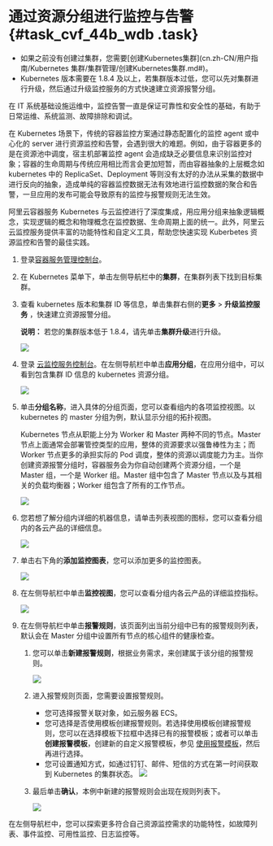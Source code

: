 # 通过资源分组进行监控与告警 {#task_cvf_44b_wdb .task}

-   如果之前没有创建过集群，您需要[创建Kubernetes集群](cn.zh-CN/用户指南/Kubernetes 集群/集群管理/创建Kubernetes集群.md#)。
-   Kubernetes 版本需要在 1.8.4 及以上，若集群版本过低，您可以先对集群进行升级，然后通过升级监控服务的方式快速建立资源报警分组。

在 IT 系统基础设施运维中，监控告警一直是保证可靠性和安全性的基础，有助于日常运维、系统监测、故障排除和调试。

在 Kubernetes 场景下，传统的容器监控方案通过静态配置化的监控 agent 或中心化的 server 进行资源监控和告警，会遇到很大的难题。例如，由于容器更多的是在资源池中调度，宿主机部署监控 agent 会造成缺乏必要信息来识别监控对象；容器的生命周期与传统应用相比而言会更加短暂，而由容器抽象的上层概念如 kubernetes 中的 ReplicaSet、Deployment 等则没有太好的办法从采集的数据中进行反向的抽象，造成单纯的容器监控数据无法有效地进行监控数据的聚合和告警，一旦应用的发布可能会导致原有的监控与报警规则无法生效。

阿里云容器服务 Kubernetes 与云监控进行了深度集成，用应用分组来抽象逻辑概念，实现逻辑的概念和物理概念在监控数据、生命周期上面的统一。此外，阿里云云监控服务提供丰富的功能特性和自定义工具，帮助您快速实现 Kuberbetes 资源监控和告警的最佳实践。

1.  登录[容器服务管理控制台](https://cs.console.aliyun.com)。 
2.  在 Kubernetes 菜单下，单击左侧导航栏中的**集群**，在集群列表下找到目标集群。 
3.  查看 kubernetes 版本和集群 ID 等信息，单击集群右侧的**更多** \> **升级监控服务** ，快速建立资源报警分组。 

    **说明：** 若您的集群版本低于 1.8.4，请先单击**集群升级**进行升级。

    ![](http://static-aliyun-doc.oss-cn-hangzhou.aliyuncs.com/assets/img/6947/4699_zh-CN.png)

4.  登录 [云监控服务控制台](https://cloudmonitor.console.aliyun.com/)。在左侧导航栏中单击**应用分组**，在应用分组中，可以看到包含集群 ID 信息的 kubernetes 资源分组。 

    ![](http://static-aliyun-doc.oss-cn-hangzhou.aliyuncs.com/assets/img/6947/4700_zh-CN.png)

5.  单击**分组名称**，进入具体的分组页面，您可以查看组内的各项监控视图。以 kubernetes 的 master 分组为例，默认显示分组的拓扑视图。 

    Kubernetes 节点从职能上分为 Worker 和 Master 两种不同的节点。Master 节点上面通常会部署管控类型的应用，整体的资源要求以强鲁棒性为主；而 Worker 节点更多的承担实际的 Pod 调度，整体的资源以调度能力为主。当你创建资源报警分组时，容器服务会为你自动创建两个资源分组，一个是 Master 组，一个是 Worker 组。Master 组中包含了 Master 节点以及与其相关的负载均衡器；Worker 组包含了所有的工作节点。

    ![](http://static-aliyun-doc.oss-cn-hangzhou.aliyuncs.com/assets/img/6947/4701_zh-CN.png)

6.  您若想了解分组内详细的机器信息，请单击列表视图的图标，您可以查看分组内的各云产品的详细信息。 

    ![](http://static-aliyun-doc.oss-cn-hangzhou.aliyuncs.com/assets/img/6947/4702_zh-CN.png)

7.  单击右下角的**添加监控图表**，您可以添加更多的监控图表。 

    ![](http://static-aliyun-doc.oss-cn-hangzhou.aliyuncs.com/assets/img/6947/4703_zh-CN.png)

8.  在左侧导航栏中单击**监控视图**，您可以查看分组内各云产品的详细监控指标。 

    ![](http://static-aliyun-doc.oss-cn-hangzhou.aliyuncs.com/assets/img/6947/4704_zh-CN.png)

9.  在左侧导航栏中单击**报警规则**，该页面列出当前分组中已有的报警规则列表，默认会在 Master 分组中设置所有节点的核心组件的健康检查。 
    1.  您可以单击**新建报警规则**，根据业务需求，来创建属于该分组的报警规则。

        ![](http://static-aliyun-doc.oss-cn-hangzhou.aliyuncs.com/assets/img/6947/4705_zh-CN.png)

    2.  进入报警规则页面，您需要设置报警规则。

        -   您可选择报警关联对象，如云服务器 ECS。
        -   您可选择是否使用模板创建报警规则。若选择使用模板创建报警规则，您可以在选择模板下拉框中选择已有的报警模板；或者可以单击**创建报警模板**，创建新的自定义报警模板，参见 [使用报警模板](https://help.aliyun.com/document_detail/56225.html)，然后再进行选择。
        -   您可设置通知方式，如通过钉钉、邮件、短信的方式在第一时间获取到 Kubernetes 的集群状态。
        ![](http://static-aliyun-doc.oss-cn-hangzhou.aliyuncs.com/assets/img/6947/4706_zh-CN.png)

    3.  最后单击**确认**，本例中新建的报警规则会出现在规则列表下。

        ![](http://static-aliyun-doc.oss-cn-hangzhou.aliyuncs.com/assets/img/6947/4707_zh-CN.png)


在左侧导航栏中，您可以探索更多符合自己资源监控需求的功能特性，如故障列表、事件监控、可用性监控、日志监控等。

